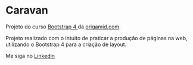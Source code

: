 ﻿# Caravan

Projeto do curso <a href="https://www.origamid.com/curso/bootstrap-4/">Bootstrap 4
</a> da <a href="https://www.origamid.com/">origamid.com</a>.

Projeto realizado com o intuito de praticar a produção de páginas na web, utilizando o Bootstrap 4 para a criação de layout.

Me siga no <a href="https://www.linkedin.com/in/jose-de-souza/">Linkedin</a>